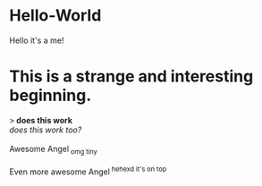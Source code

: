 # Hello-World
Hello it's a me!
<h1>This is a strange and interesting beginning.</h1>
><b> does this work </b>
<br><i> does this work too? </i></br>
<br>Awesome Angel<sub> omg tiny </sub></br>
<br>Even more awesome Angel<sup> hehexd it's on top </sup></br>

